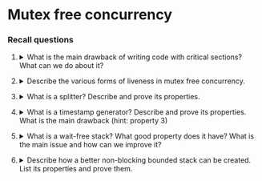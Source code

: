 # Mutex free concurrency

### Recall questions 

1. <details markdown=1><summary markdown="span"> What is the main drawback of writing code with critical sections? What can we do about it? </summary>
    
    \
	Code that includes critical sections can be:
	- ==less efficient==, if the locks are not put at the right level of granularity
	- ==delay the whole system==: so far we have assumed that our processes do not crash, however this is not a realistic scenario - see [[DS V - FLP]]

	However, we can implement another type of concurrency, ==mutex free concurrency==, in which the ==only atomicity is the one provided by the primitives themselves==.

</details>

2. <details markdown=1><summary markdown="span"> Describe the various forms of liveness in mutex free concurrency.</summary>
    
    \
    In mutex free concurrency, we have different forms of liveness:
    - ==obstruction freedom==: every time an operation is ==run in isolation it terminates==;
    - ==non blocking==: whenever ==an operation is invoked on an object==, eventually ==one operation on that object terminates==;
    - ==wait freedom==: ==whenever an operation is invoked== on an object, ==it eventually terminates==;
    - ==bounded wait freedom==: bounded version of W.F.
    
</details>

3. <details markdown=1><summary markdown="span"> What is a splitter? Describe and prove its properties. </summary>
    
    \
    A splitter is a ==concurrent object== that provides a single operation, ==$dir$==, with the following properties
    - ==validity==: it returns $L$, $S$ or $R$;
    - ==concurrency==: in case of $n$ ==simultaneous invocations== of $dir$ ensures that ==at most $n-1$ $L$ (or $R$) are returned, and at most $1$ $S$==;
    - ==wait freedom==: it eventually terminates.

	Implementation: ![](../../../static/CS/mfc1.png)

	We now prove =="soundness"==, which includes the previous 3 properties: ![](../../../static/CS/mfc2.png)

</details>

4. <details markdown=1><summary markdown="span"> What is a timestamp generator? Describe and prove its properties. What is the main drawback (hint: property 3) </summary>
    
    \
	A timestamp generator is a ==concurrent object== that provides a single operation, ==$get\_ts$==, with the following properties
    - ==validity==: ==two invocations of $get\_ts$ never return the same value==;
    - ==consistency==: if ==one process terminates its invocation before another one starts==, it receives a ==timestamp that is smaller== w.r.t. to the latter process;
    - ==obstruction freedom==: if run in isolation, it eventually terminates.

	Implementation (using a ==splitter-like structure==): ![](../../../static/CS/mfc3.png)

	We now prove =="soundness"==, which includes the previous 3 properties: ![](../../../static/CS/mfc4.png)
    
</details>

5. <details markdown=1><summary markdown="span"> What is a wait-free stack? What good property does it have? What is the main issue and how can we improve it? </summary>
    
    \
    We have:
    - $REG$, an ==unbounded array== of atomic registers (our stack)
    - $REG[i]$ (a cell), that can be ==written, read by swap($v$) primitives== and is ==initialised at $\perp$==
    - $NEXT$, an atomic ==register pointing at the next free location== in the stack that can be ==read, fetch(ed)&add(ed)== and is ==initialised at 1==

	Implementation: ![](../../../static/CS/mfc5.png)

	While the stack is built so that ==crashes do not compromise progress==, the use of ==unbounded arrays is not realistic==.

</details>

6. <details markdown=1><summary markdown="span"> Describe how a better non-blocking bounded stack can be created. List its properties and prove them. </summary>
    
    \
    This implementation of a stack works by ==having every operation that is started by an invoking process finalised by the next process==.

	We have :
	- $STACK[0,...,k]$, an ==array of registers== that support ==read and compare&set== operations;
	- $STACK[i]$, a ==pair $(val, seq\_num)$ initialised at $(\perp, 0)$== - this is needed to ==avoid the "ABA" problem==
	- $TOP$: a register that can be ==read or compared&set== and is implemented as a triple ==($index, val, seq\_num$) initialised at $(0,\perp,1)$==; the first element is in stack, the other 2 are a pair to be put on top of the stack.
    
    Implementation: ![](../../../static/CS/mfc6.png)
    
    We now prove that the stack "enjoys" a ==non blocking liveness==: ![](../../../static/CS/mfc7.png)

</details>

